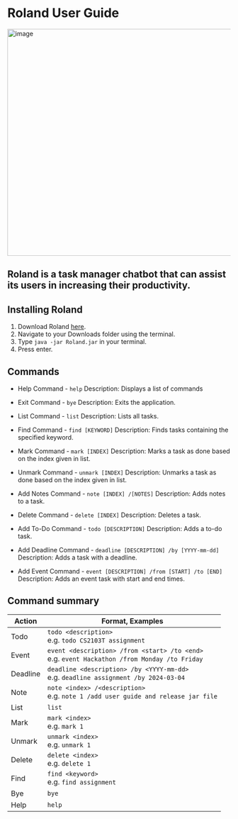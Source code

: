# Roland User Guide

<img width="512" alt="image" src="https://github.com/wolffe88/ip/assets/38790326/b40a9208-d063-4e7a-816a-ccdc6f4b790d">

## Roland is a task manager chatbot that can assist its users in increasing their productivity.

## Installing Roland

1. Download Roland [here](https://github.com/wolffe88/ip/releases/tag/A-Release).
2. Navigate to your Downloads folder using the terminal.
3. Type `java -jar Roland.jar` in your terminal.
4. Press enter.



## Commands
- Help Command - `help`
Description: Displays a list of commands

- Exit Command - `bye`
Description: Exits the application.

- List Command - `list`
Description: Lists all tasks.

- Find Command - `find [KEYWORD]`
Description: Finds tasks containing the specified keyword.

- Mark Command - `mark [INDEX]`
Description: Marks a task as done based on the index given in list.

- Unmark Command - `unmark [INDEX]`
Description: Unmarks a task as done based on the index given in list.

- Add Notes Command - `note [INDEX] /[NOTES]`
Description: Adds notes to a task.

- Delete Command - `delete [INDEX]`
Description: Deletes a task.

- Add To-Do Command - `todo [DESCRIPTION]`
Description: Adds a to-do task.

- Add Deadline Command - `deadline [DESCRIPTION] /by [YYYY-mm-dd]`
Description: Adds a task with a deadline.

- Add Event Command - `event [DESCRIPTION] /from [START] /to [END]`
Description: Adds an event task with start and end times.

## Command summary

| Action   | Format, Examples                                                                                                                       |
|----------|----------------------------------------------------------------------------------------------------------------------------------------|
| Todo     | `todo <description>` <br/> e.g. `todo CS2103T assignment`                                                                              |
| Event    | `event <description> /from <start> /to <end>`<br/> e.g. `event Hackathon /from Monday /to Friday`                                      |
| Deadline | `deadline <description> /by <YYYY-mm-dd>` <br/> e.g. `deadline assignment /by 2024-03-04`                                              |
| Note     | `note <index> /<description>` <br/> e.g. `note 1 /add user guide and release jar file`                                                 |
| List     | `list`                                                                                                                                 |
| Mark     | `mark <index>` <br/> e.g. `mark 1`                                                                                                     |
| Unmark   | `unmark <index>` <br/> e.g. `unmark 1`                                                                                                 |
| Delete   | `delete <index>` <br/> e.g. `delete 1`                                                                                                 |
| Find     | `find <keyword>` <br/> e.g. `find assignment`                                                                                          |
| Bye      | `bye`                                                                                                                                  |
| Help     | `help`                                                                                                                                  |



